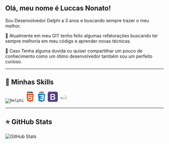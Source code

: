 ##  Olá, meu nome é Luccas Nonato!

Sou Desenvolvedor Delphi a 3 anos e buscando sempre trazer o meu melhor.

🔭 Atualmente em meu GIT tenho feito algumas refatorações buscando ter sempre melhoria em meu código e aprender novas técnicas.

💬 Caso Tenha alguma duvida ou quiser compartilhar um pouco de conhecimento como um ótimo desenvolvedor também sou um perfeito curioso.

---

## 🚀 Minhas Skills

<code><img height="32" src="https://img.shields.io/badge/Delphi_RAD_Studio-B22222?style=for-the-badge&logo=delphi&logoColor=white" alt="Delphi"/></code>
<code><img height="32" src="https://raw.githubusercontent.com/github/explore/80688e429a7d4ef2fca1e82350fe8e3517d3494d/topics/html/html.png" alt="HTML5"/></code>
<code><img height="32" src="https://raw.githubusercontent.com/github/explore/80688e429a7d4ef2fca1e82350fe8e3517d3494d/topics/css/css.png" alt="CSS"/></code>
<code><img height="32" src="https://raw.githubusercontent.com/github/explore/80688e429a7d4ef2fca1e82350fe8e3517d3494d/topics/bootstrap/bootstrap.png" alt="Bootstrap"/></code>
<code><img height="32" src="https://raw.githubusercontent.com/github/explore/80688e429a7d4ef2fca1e82350fe8e3517d3494d/topics/mysql/mysql.png" alt="MySQL"/></code>

---

## ⭐ GitHub Stats

![GitHub Stats](https://github-readme-stats.vercel.app/api?username=luccasnonato&show_icons=true)
